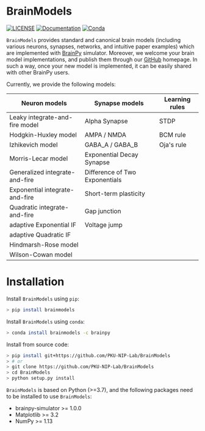 # BrainModels

[![LICENSE](https://anaconda.org/brainpy/brainpy/badges/license.svg)](https://github.com/PKU-NIP-Lab/BrainPy-Models)    [![Documentation](https://readthedocs.org/projects/brainpy/badge/?version=latest)](https://brainmodels.readthedocs.io/en/latest/)     [![Conda](https://anaconda.org/brainpy/bpmodels/badges/version.svg)](https://anaconda.org/brainpy/bpmodels) 



``BrainModels`` provides standard and canonical brain models (including various neurons, synapses, networks, and intuitive paper examples) which are implemented with [BrainPy](https://brainpy.readthedocs.io/) simulator. Moreover, we welcome your brain model implementations, and publish them
through our [GitHub](https://github.com/PKU-NIP-Lab/BrainModels) homepage. In such a way, once your new model is implemented, it can be easily shared with other BrainPy users.

Currently, we provide the following models:


| Neuron models                  | Synapse models                 | Learning rules |
| ------------------------------ | ------------------------------ | -------------- |
| Leaky integrate-and-fire model | Alpha Synapse                  | STDP           |
| Hodgkin-Huxley model           | AMPA / NMDA                    | BCM rule       |
| Izhikevich model               | GABA_A / GABA_B                | Oja\'s rule    |
| Morris-Lecar model             | Exponential Decay Synapse      |                |
| Generalized integrate-and-fire | Difference of Two Exponentials |                |
| Exponential integrate-and-fire | Short-term plasticity          |                |
| Quadratic integrate-and-fire   | Gap junction                   |                |
| adaptive Exponential IF        | Voltage jump                   |                |
| adaptive Quadratic IF          |                                |                |
| Hindmarsh-Rose model           |                                |                |
| Wilson-Cowan model             |                                |                |



# Installation

Install `BrainModels` using `pip`:

```bash
> pip install brainmodels
```

Install ``BrainModels`` using ``conda``:

```bash
> conda install brainmodels -c brainpy 
```

Install from source code:

```bash
> pip install git+https://github.com/PKU-NIP-Lab/BrainModels
> # or
> git clone https://github.com/PKU-NIP-Lab/BrainModels
> cd BrainModels
> python setup.py install
```

``BrainModels`` is based on Python (>=3.7), and the following packages need to be installed to use `BrainModels`:

-   brainpy-simulator >= 1.0.0
-   Matplotlib >= 3.2
-   NumPy >= 1.13


